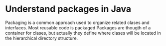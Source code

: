 # Understand packages in Java
 Packaging is a common approach used to organize related clases and interfaces. Most reusable code is packaged 
 Packages are thougth of a container for clases, but actually they define where clases will be located in the hierarchical directory structure.
